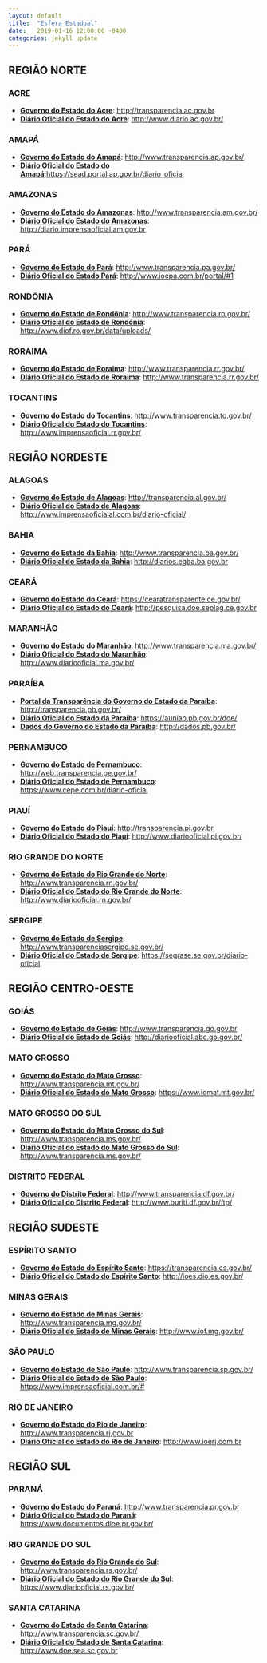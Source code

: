 ```yaml
---
layout: default
title:  "Esfera Estadual"
date:   2019-01-16 12:00:00 -0400
categories: jekyll update
---
```


## REGIÃO NORTE

### ACRE

-   **[Governo do Estado do Acre](http://transparencia.ac.gov.br/acessoainformacao/index.php)**: http://transparencia.ac.gov.br
-   **[Diário Oficial do Estado do Acre](http://www.diario.ac.gov.br/)**: http://www.diario.ac.gov.br/

### AMAPÁ

-   **[Governo do Estado do Amapá](http://www.transparencia.ap.gov.br/)**: http://www.transparencia.ap.gov.br/
-   **[Diário Oficial do Estado do Amapá](https://sead.portal.ap.gov.br/diario_oficial)**:https://sead.portal.ap.gov.br/diario_oficial

### AMAZONAS

-   **[Governo do Estado do Amazonas](http://www.transparencia.am.gov.br/)**: http://www.transparencia.am.gov.br/
-   **[Diário Oficial do Estado do Amazonas](http://diario.imprensaoficial.am.gov.br/diariooficial/consultaPublica.do)**: http://diario.imprensaoficial.am.gov.br

### PARÁ

-   **[Governo do Estado do Pará](http://www.transparencia.pa.gov.br/)**: http://www.transparencia.pa.gov.br/
-   **[Diário Oficial do Estado Pará](http://www.ioepa.com.br/portal/#1)**: http://www.ioepa.com.br/portal/#1

### RONDÔNIA

-   **[Governo do Estado de Rondônia](http://www.transparencia.ro.gov.br/)**: http://www.transparencia.ro.gov.br/
-   **[Diário Oficial do Estado de Rondônia](http://www.diof.ro.gov.br/data/uploads/)**: http://www.diof.ro.gov.br/data/uploads/

### RORAIMA

-   **[Governo do Estado de Roraima](http://www.transparencia.rr.gov.br/)**: http://www.transparencia.rr.gov.br/
-   **[Diário Oficial do Estado de Roraima](http://www.transparencia.rr.gov.br/)**: http://www.transparencia.rr.gov.br/

### TOCANTINS

-   **[Governo do Estado do Tocantins](http://www.transparencia.to.gov.br/)**: http://www.transparencia.to.gov.br/
-   **[Diário Oficial do Estado do Tocantins](http://www.imprensaoficial.rr.gov.br/app/_inicial/)**: http://www.imprensaoficial.rr.gov.br/

## REGIÃO NORDESTE

### ALAGOAS

-   **[Governo do Estado de Alagoas](http://transparencia.al.gov.br/)**: http://transparencia.al.gov.br/
-   **[Diário Oficial do Estado de Alagoas](http://www.imprensaoficialal.com.br/diario-oficial/)**: http://www.imprensaoficialal.com.br/diario-oficial/

### BAHIA

-   **[Governo do Estado da Bahia](http://www.transparencia.ba.gov.br/)**: http://www.transparencia.ba.gov.br/
-   **[Diário Oficial do Estado da Bahia](hhttp://diarios.egba.ba.gov.br/html/_DODia/DO_frm0.html)**: http://diarios.egba.ba.gov.br

### CEARÁ

-   **[Governo do Estado do Ceará](https://cearatransparente.ce.gov.br/)**: https://cearatransparente.ce.gov.br/
-   **[Diário Oficial do Estado do Ceará](http://pesquisa.doe.seplag.ce.gov.br/doepesquisa/)**: http://pesquisa.doe.seplag.ce.gov.br

### MARANHÃO

-   **[Governo do Estado do Maranhão](http://www.transparencia.ma.gov.br/)**: http://www.transparencia.ma.gov.br/
-   **[Diário Oficial do Estado do Maranhão](http://www.diariooficial.ma.gov.br/)**: http://www.diariooficial.ma.gov.br/

### PARAÍBA

-   **[Portal da Transparência do Governo do Estado da Paraíba](http://transparencia.pb.gov.br/)**: http://transparencia.pb.gov.br/
-   **[Diário Oficial do Estado da Paraíba](https://auniao.pb.gov.br/doe/)**: https://auniao.pb.gov.br/doe/
-   **[Dados do Governo do Estado da Paraíba](http://dados.pb.gov.br/)**: http://dados.pb.gov.br/

### PERNAMBUCO

-   **[Governo do Estado de Pernambuco](http://web.transparencia.pe.gov.br/)**: http://web.transparencia.pe.gov.br/
-   **[Diário Oficial do Estado de Pernambuco](https://www.cepe.com.br/diario-oficial)**: https://www.cepe.com.br/diario-oficial

### PIAUÍ

-   **[Governo do Estado do Piauí](http://transparencia.pi.gov.br/)**: http://transparencia.pi.gov.br
-   **[Diário Oficial do Estado do Piauí](hhttp://www.diariooficial.pi.gov.br/diarios.php)**: http://www.diariooficial.pi.gov.br/

### RIO GRANDE DO NORTE

-   **[Governo do Estado do Rio Grande do Norte](http://www.transparencia.rn.gov.br/)**: http://www.transparencia.rn.gov.br/
-   **[Diário Oficial do Estado do Rio Grande do Norte](http://www.diariooficial.rn.gov.br/)**: http://www.diariooficial.rn.gov.br/

### SERGIPE

-   **[Governo do Estado de Sergipe](http://www.transparenciasergipe.se.gov.br/)**: http://www.transparenciasergipe.se.gov.br/
-   **[Diário Oficial do Estado de Sergipe](https://segrase.se.gov.br/diario-oficial)**: https://segrase.se.gov.br/diario-oficial

## REGIÃO CENTRO-OESTE

### GOIÁS

-   **[Governo do Estado de Goiás](http://www.transparencia.go.gov.br/)**: http://www.transparencia.go.gov.br
-   **[Diário Oficial do Estado de Goiás](http://diariooficial.abc.go.gov.br/)**: http://diariooficial.abc.go.gov.br/

### MATO GROSSO

-   **[Governo do Estado do Mato Grosso](http://www.transparencia.mt.gov.br/)**: http://www.transparencia.mt.gov.br/
-   **[Diário Oficial do Estado do Mato Grosso](https://www.iomat.mt.gov.br/)**: https://www.iomat.mt.gov.br/

### MATO GROSSO DO SUL

-   **[Governo do Estado do Mato Grosso do Sul](http://www.transparencia.ms.gov.br/)**: http://www.transparencia.ms.gov.br/
-   **[Diário Oficial do Estado do Mato Grosso do Sul](http://www.spdo.ms.gov.br/diariodoe)**: http://www.transparencia.ms.gov.br/

### DISTRITO FEDERAL

-   **[Governo do Distrito Federal](http://www.transparencia.df.gov.br/)**: http://www.transparencia.df.gov.br/
-   **[Diário Oficial do Distrito Federal](http://www.buriti.df.gov.br/ftp/)**: http://www.buriti.df.gov.br/ftp/

## REGIÃO SUDESTE

### ESPÍRITO SANTO

-   **[Governo do Estado do Espírito Santo](https://transparencia.es.gov.br/)**: https://transparencia.es.gov.br/
-   **[Diário Oficial do Estado do Espírito Santo](http://ioes.dio.es.gov.br/portal/visualizacoes/diario_oficial)**: http://ioes.dio.es.gov.br/

### MINAS GERAIS

-   **[Governo do Estado de Minas Gerais](http://www.transparencia.mg.gov.br/)**: http://www.transparencia.mg.gov.br/
-   **[Diário Oficial do Estado de Minas Gerais](http://www.iof.mg.gov.br/index.php?/ultima-edicao.html)**: http://www.iof.mg.gov.br/

### SÃO PAULO

-   **[Governo do Estado de São Paulo](http://www.transparencia.sp.gov.br/)**: http://www.transparencia.sp.gov.br/
-   **[Diário Oficial do Estado de São Paulo](https://www.imprensaoficial.com.br/#)**: https://www.imprensaoficial.com.br/#

### RIO DE JANEIRO

-   **[Governo do Estado do Rio de Janeiro](http://www.transparencia.rj.gov.br/)**: http://www.transparencia.rj.gov.br
-   **[Diário Oficial do Estado do Rio de Janeiro](http://www.ioerj.com.br/portal/modules/content/index.php?id=21)**: http://www.ioerj.com.br

## REGIÃO SUL

### PARANÁ

-   **[Governo do Estado do Paraná](http://www.transparencia.pr.gov.br/)**: http://www.transparencia.pr.gov.br
-   **[Diário Oficial do Estado do Paraná](https://www.documentos.dioe.pr.gov.br/dioe/localizar.do)**: https://www.documentos.dioe.pr.gov.br/

### RIO GRANDE DO SUL

-   **[Governo do Estado do Rio Grande do Sul](http://www.transparencia.rs.gov.br/)**: http://www.transparencia.rs.gov.br/
-   **[Diário Oficial do Estado do Rio Grande do Sul](https://www.diariooficial.rs.gov.br/)**: https://www.diariooficial.rs.gov.br/

### SANTA CATARINA

-   **[Governo do Estado de Santa Catarina](http://www.transparencia.sc.gov.br/)**: http://www.transparencia.sc.gov.br/
-   **[Diário Oficial do Estado de Santa Catarina](http://www.doe.sea.sc.gov.br/Portal/ListarJornal.aspx)**: http://www.doe.sea.sc.gov.br
